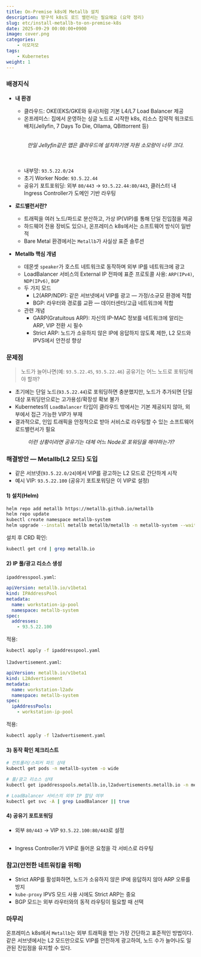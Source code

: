 ```yaml
---
title: On-Premise k8s에 Metallb 설치
description: 방구석 k8s도 로드 밸런서는 필요해요 (요약 정리)
slug: etc/install-metallb-to-on-premise-k8s
date: 2025-09-29 00:00:00+0900
image: cover.png
categories:
    - 이모저모
tags:
    - Kubernetes
weight: 1
---
```


### 배경지식

- **내 환경**
  - 클라우드: OKE(EKS/GKE와 유사)처럼 기본 L4/L7 Load Balancer 제공
  - 온프레미스: 집에서 운영하는 싱글 노드로 시작한 k8s, 리소스 집약적 워크로드 배치(Jellyfin, 7 Days To Die, Ollama, QBittorrent 등)
  <br>
  <p align='center'>
      <img src="jellyfin.png" alt>
      <em>만일 Jellyfin같은 앱은 클라우드에 설치하기엔 자원 소모량이 너무 크다.</em>
  </p>
  <br>
  <br>

  - 내부망: `93.5.22.0/24`
  - 초기 Worker Node: `93.5.22.44`
  - 공유기 포트포워딩: 외부 `80/443` → `93.5.22.44:80/443`, 클러스터 내 Ingress Controller가 도메인 기반 라우팅

- **로드밸런서란?**
  - 트래픽을 여러 노드/파드로 분산하고, 가상 IP(VIP)를 통해 단일 진입점을 제공
  - 하드웨어 전용 장비도 있으나, 온프레미스 k8s에서는 소프트웨어 방식이 일반적
  - Bare Metal 환경에서는 `Metallb`가 사실상 표준 솔루션

- **Metallb 핵심 개념**
  - 데몬셋 `speaker`가 호스트 네트워크로 동작하며 외부 IP를 네트워크에 광고
  - LoadBalancer 서비스의 External IP 전파에 표준 프로토콜 사용: `ARP(IPv4)`, `NDP(IPv6)`, `BGP`
  - 두 가지 모드
    - L2(ARP/NDP): 같은 서브넷에서 VIP를 광고 — 가정/소규모 환경에 적합
    - BGP: 라우터와 경로를 교환 — 데이터센터/고급 네트워크에 적합
  - 관련 개념
    - GARP(Gratuitous ARP): 자신의 IP-MAC 정보를 네트워크에 알리는 ARP, VIP 전환 시 필수
    - Strict ARP: 노드가 소유하지 않은 IP에 응답하지 않도록 제한, L2 모드와 IPVS에서 안전성 향상

### 문제점

> 노드가 늘어나면(예: `93.5.22.45`, `93.5.22.46`) 공유기는 어느 노드로 포워딩해야 할까?

- 초기에는 단일 노드(`93.5.22.44`)로 포워딩하면 충분했지만, 노드가 추가되면 단일 대상 포워딩만으로는 고가용성/확장성 확보 불가
- Kubernetes의 `LoadBalancer` 타입이 클라우드 밖에서는 기본 제공되지 않아, 외부에서 접근 가능한 VIP가 부재
- 결과적으로, 인입 트래픽을 안정적으로 받아 서비스로 라우팅할 수 있는 소프트웨어 로드밸런서가 필요

<p align='center'>
    <img src="cannot-route.png" alt>
    <em>이런 상황이라면 공유기는 대체 어느 Node로 포워딩을 해야하는가?</em>
</p>

### 해결방안 — Metallb(L2 모드) 도입

- 같은 서브넷(`93.5.22.0/24`)에서 VIP를 광고하는 L2 모드로 간단하게 시작
- 예시 VIP: `93.5.22.100` (공유기 포트포워딩은 이 VIP로 설정)

#### 1) 설치(Helm)

```bash
helm repo add metallb https://metallb.github.io/metallb
helm repo update
kubectl create namespace metallb-system
helm upgrade --install metallb metallb/metallb -n metallb-system --wait
```

설치 후 CRD 확인:

```bash
kubectl get crd | grep metallb.io
```

#### 2) IP 풀/광고 리소스 생성

`ipaddresspool.yaml`:

```yaml
apiVersion: metallb.io/v1beta1
kind: IPAddressPool
metadata:
  name: workstation-ip-pool
  namespace: metallb-system
spec:
  addresses:
    - 93.5.22.100
```

적용:

```bash
kubectl apply -f ipaddresspool.yaml
```

`l2advertisement.yaml`:

```yaml
apiVersion: metallb.io/v1beta1
kind: L2Advertisement
metadata:
  name: workstation-l2adv
  namespace: metallb-system
spec:
  ipAddressPools:
    - workstation-ip-pool
```

적용:

```bash
kubectl apply -f l2advertisement.yaml
```

#### 3) 동작 확인 체크리스트

```bash
# 컨트롤러/스피커 파드 상태
kubectl get pods -n metallb-system -o wide

# 풀/광고 리소스 상태
kubectl get ipaddresspools.metallb.io,l2advertisements.metallb.io -n metallb-system

# LoadBalancer 서비스의 외부 IP 할당 여부
kubectl get svc -A | grep LoadBalancer || true
```

#### 4) 공유기 포트포워딩



- 외부 `80/443` → VIP `93.5.22.100:80/443`로 설정
  <p align='left'>
    <img src="forward-http-to-lb.png" alt>
  </p>
- Ingress Controller가 VIP로 들어온 요청을 각 서비스로 라우팅

### 참고(안전한 네트워킹을 위해)

- Strict ARP를 활성화하면, 노드가 소유하지 않은 IP에 응답하지 않아 ARP 오류를 방지
- `kube-proxy` IPVS 모드 사용 시에도 Strict ARP는 중요
- BGP 모드는 외부 라우터와의 동적 라우팅이 필요할 때 선택

### 마무리

온프레미스 k8s에서 `Metallb`는 외부 트래픽을 받는 가장 간단하고 표준적인 방법이다. 같은 서브넷에서는 L2 모드만으로도 VIP를 안전하게 광고하여, 노드 수가 늘어나도 일관된 진입점을 유지할 수 있다.


